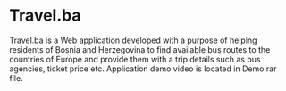 # Travel.ba

Travel.ba is a Web application developed with a purpose of helping residents of Bosnia and Herzegovina to find available bus routes to the countries of Europe and provide them with a trip details such as bus agencies, ticket price etc.
Application demo video is located in Demo.rar file.

